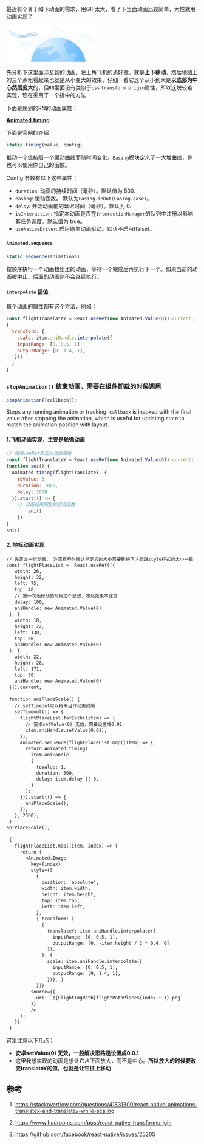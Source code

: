 最近有个关于如下动画的需求，用GIF太大，看了下里面动画比较简单，索性就用动画实现了



![placePath](./placePath.gif)



先分析下这里面涉及到的动画，左上角飞机的还好做，就是**上下移动**，然后地图上的三个点粗看起来也就是从小变大的效果，仔细一看它这个从小到大是**以底部为中心然后变大**的，但`RN`里面没有类似于`css` `transform origin`属性，所以这块较难实现，现在采用了一个折中的方法

下面是用到的RN的动画属性：

**[Animated.timing](https://reactnative.cn/docs/animated#timing)**

下面是官网的介绍

```jsx
static timing(value, config)
```

推动一个值按照一个缓动曲线而随时间变化。[`Easing`](https://reactnative.cn/docs/easing)模块定义了一大堆曲线，你也可以使用你自己的函数。

Config 参数有以下这些属性：

- `duration`: 动画的持续时间（毫秒）。默认值为 500.
- `easing`: 缓动函数。 默认为`Easing.inOut(Easing.ease)`。
- `delay`: 开始动画前的延迟时间（毫秒）。默认为 0.
- `isInteraction`: 指定本动画是否在`InteractionManager`的队列中注册以影响其任务调度。默认值为 true。
- `useNativeDriver`: 启用原生动画驱动。默认不启用(false)。

#### `Animated.sequence`

```jsx
static sequence(animations)
```

按顺序执行一个动画数组里的动画，等待一个完成后再执行下一个。如果当前的动画被中止，后面的动画则不会继续执行。



#### `interpolate` 插值

每个动画的属性都有这个方法，例如：

```js
const flightTranslateY = React.useRef(new Animated.Value(0)).current;
{
  transform: {
    scale: item.aniHandle.interpolate({
    inputRange: [0, 0.5, 1],
    outputRange: [0, 1.4, 1],
   })}
  }
}
```



### `stopAnimation()` 结束动画，需要在组件卸载的时候调用

```jsx
stopAnimation([callback]);
```

Stops any running animation or tracking. `callback` is invoked with the final value after stopping the animation, which is useful for updating state to match the animation position with layout.



#### 1.飞机动画实现，主要是轮循动画

```js
// 使用useRef来定义动画属性
const flightTranslateY = React.useRef(new Animated.Value(0)).current;
function ani() {
  Animated.timing(flightTranslateY, {
    toValue: 3,
    duration: 1000,
    delay: 1000
  }).start(() => {
    // 动画结束完后的回调函数
		ani()
	})
}
ani()
```



#### 2. 地标动画实现

```react
// 先定义一组动画， 注意有些时候这里定义的大小需要转换下才能跟style样式的大小一致
const flightPlaceList =  React.useRef([{
   width: 26, 
   height: 32,
   left: 75,
   top: 48,
   // 第一次地标动的时候加个延迟，不然效果不连贯
   delay: 100,
   aniHandle: new Animated.Value(0)
 }, {
   width: 18, 
   height: 22,
   left: 130,
   top: 56,
   aniHandle: new Animated.Value(0)
 }, {
   width: 22, 
   height: 28,
   left: 171,
   top: 30,
   aniHandle: new Animated.Value(0)
 }]).current;

 function aniPlaceScale() {
   // setTimeout可以用来当作动画间隔
   setTimeout(() => {
     flightPlaceList.forEach((item) => {
       // 安卓setValue(0) 无效，需要设置成0.01
       item.aniHandle.setValue(0.01);
     });
     Animated.sequence(flightPlaceList.map((item) => {
       return Animated.timing(              
         item.aniHandle,                      
         {
           toValue: 1,                  
           duration: 500, 
           delay: item.delay || 0,
         }
       );
     })).start(() => {
       aniPlaceScale();
     });
   }, 2500);
 }
aniPlaceScale();

 {
   flightPlaceList.map((item, index) => {
     return (
       <Animated.Image 
         key={index}
         style={[
           {
             position: 'absolute',
             width: item.width,
             height: item.height,
             top: item.top,
             left: item.left,
           },
           { transform: [
             {
               translateY: item.aniHandle.interpolate({
                 inputRange: [0, 0.5, 1],
                 outputRange: [0, -item.height / 2 * 0.4, 0]
               }),
             }, {
               scale: item.aniHandle.interpolate({
                 inputRange: [0, 0.5, 1],
                 outputRange: [0, 1.4, 1],
               })}, ]
           }]} 
         source={{
           uri: `${FlightImgPath}flightPathPlace${index + 1}.png`
         }}
         />
     );
   })
 }
```

这里注意以下几点：

- **安卓setValue(0) 无效，一般解决思路是设置成0.0.1**
- 这里我想实现的动画是想让它从下面放大，而不是中心。**所以放大的时候要改变translateY的值，也就是让它往上移动**



## 参考

1. https://stackoverflow.com/questions/41831300/react-native-animations-translatex-and-translatey-while-scaling

2. https://www.haorooms.com/post/react_native_transformorigin

3. https://github.com/facebook/react-native/issues/25205